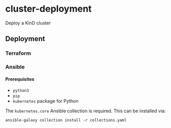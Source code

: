 # cluster-deployment
Deploy a KinD cluster

## Deployment
### Terraform

### Ansible
#### Prerequisites
- `python3`
- `pip`
- `kubernetes` package for Python


The `kubernetes.core` Ansible collection is required. This can be installed via:

```
ansible-galaxy collection install -r collections.yaml
```